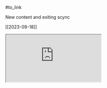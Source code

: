 #to_link 

New content 
and exiting scync

[[2023-09-18]]


<iframe src="https://indify.co/widgets/live/weather/0dr28PcSuc8YUvr04F4N"></iframe>
